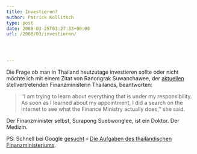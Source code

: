 ```yaml
---
title: Investieren?
author: Patrick Kollitsch
type: post
date: 2008-03-25T03:27:33+00:00
url: /2008/03/investieren/




---
```

Die Frage ob man in Thailand heutzutage investieren sollte oder nicht m&ouml;chte ich mit einem Zitat von Ranongrak Suwanchawee, der [aktuellen][1] stellvertretenden Finanzministerin Thailands, beantworten:

> &#8216;&#8216;I am trying to learn about everything that is under my responsibility. As soon as I learned about my appointment, I did a search on the internet to see what the Finance Ministry actually does,&#8217;&#8216; she said.

Der Finanzminister selbst, Surapong Suebwonglee, ist ein Doktor. Der Medizin. 

PS: Schnell bei Google [gesucht][2] &#8211; [Die Aufgaben des thail&auml;ndischen Finanzministeriums][3].

 [1]: http://www.bangkokpost.com/220308_Business/22Mar2008_biz28.php
 [2]: http://www.google.co.th/search?hl=th&q=finance+minister+thailand+responsibilities
 [3]: http://www2.mof.go.th/government_agencies.htm